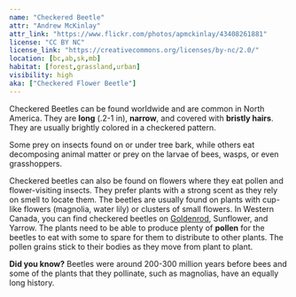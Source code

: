```yaml
---
name: "Checkered Beetle"
attr: "Andrew McKinlay"
attr_link: "https://www.flickr.com/photos/apmckinlay/43408261881"
license: "CC BY NC"
license_link: "https://creativecommons.org/licenses/by-nc/2.0/"
location: [bc,ab,sk,mb]
habitat: [forest,grassland,urban]
visibility: high 
aka: ["Checkered Flower Beetle"]
---
```

Checkered Beetles can be found worldwide and are common in North America. They are **long** (.2-1 in), **narrow**, and covered with **bristly hairs**. They are usually brightly colored in a checkered pattern. 

Some prey on insects found on or under tree bark, while others eat decomposing animal matter or prey on the larvae of bees, wasps, or even grasshoppers.

Checkered beetles can also be found on flowers where they eat pollen and flower-visiting insects. They prefer plants with a strong scent as they rely on smell to locate them. The beetles are usually found on plants with cup-like flowers (magnolia, water lily) or clusters of small flowers. In Western Canada, you can find checkered beetles on [Goldenrod](/plants/goldrod/), Sunflower, and Yarrow. The plants need to be able to produce plenty of **pollen** for the beetles to eat with some to spare for them to distribute to other plants. The pollen grains stick to their bodies as they move from plant to plant.

**Did you know?** Beetles were around 200-300 million years before bees and some of the plants that they pollinate, such as magnolias, have an equally long history.

